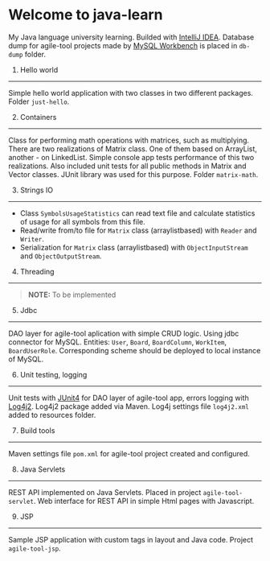Welcome to java-learn
=====================
My Java language university learning. Builded with [IntelliJ IDEA](http://www.jetbrains.com/idea/). Database dump for agile-tool projects made by [MySQL Workbench](http://www.mysql.com/products/workbench/) is placed in `db-dump` folder.

1. Hello world
--------------
Simple hello world application with two classes in two different packages. Folder `just-hello`.

2. Containers
-------------
Class for performing math operations with matrices, such as multiplying. There are two realizations of Matrix class. One of them based on ArrayList, another - on LinkedList. Simple console app tests performance of this two realizations. Also included unit tests for all public methods in Matrix and Vector classes. JUnit library was used for this purpose. Folder `matrix-math`.

3. Strings IO
-------------
- Class `SymbolsUsageStatistics` can read text file and calculate statistics of usage for all symbols from this file.
- Read/write from/to file for `Matrix` class (arraylistbased) with `Reader` and `Writer`.
- Serialization for `Matrix` class (arraylistbased) with `ObjectInputStream` and `ObjectOutputStream`.

4. Threading
------------
> **NOTE:** To be implemented 

5. Jdbc
-------
DAO layer for agile-tool aplication with simple CRUD logic. Using jdbc connector for MySQL. Entities: `User`, `Board`, `BoardColumn`, `WorkItem`, `BoardUserRole`. Corresponding scheme should be deployed to local instance of MySQL.

6. Unit testing, logging
------------------------
Unit tests with [JUnit4](http://junit.org/) for DAO layer of agile-tool app, errors logging with [Log4j2](http://logging.apache.org/log4j/2.x/). Log4j2 package added via Maven. Log4j settings file `log4j2.xml` added to resources folder.

7. Build tools
--------------
Maven settings file `pom.xml` for agile-tool project created and configured.

8. Java Servlets
----------------
REST API implemented on Java Servlets. Placed in project `agile-tool-servlet`. Web interface for REST API in simple Html pages with Javascript.

9. JSP
------
Sample JSP application with custom tags in layout and Java code. Project `agile-tool-jsp`.
